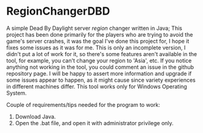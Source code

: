 # RegionChangerDBD
A simple Dead By Daylight server *region* changer written in Java;
This project has been done primarily for the players who are trying to avoid the game's server crashes, it was the goal I've done this project for, I hope it fixes some issues as it was for me. This is only an incomplete version, I didn't put a lot of work for it, so there's some features aren't available in the tool, for example, you can't change your region to 'Asia', etc.
If you notice anything not working in the tool, you could comment an issue in the github repository page. I will be happy to assert more information and upgrade if some issues appear to happen, as it might cause since variety experiences in different machines differ.
This tool works only for Windows Operating System.

Couple of requirements/tips needed for the program to work:
  1. Download Java.
  2. Open the .bat file, and open it with administrator privilege only.

